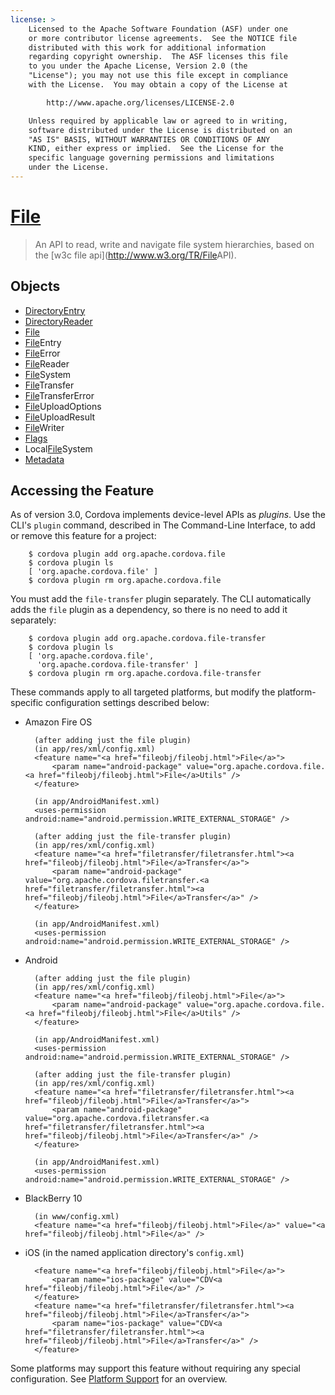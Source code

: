 ```yaml
---
license: >
    Licensed to the Apache Software Foundation (ASF) under one
    or more contributor license agreements.  See the NOTICE file
    distributed with this work for additional information
    regarding copyright ownership.  The ASF licenses this file
    to you under the Apache License, Version 2.0 (the
    "License"); you may not use this file except in compliance
    with the License.  You may obtain a copy of the License at

        http://www.apache.org/licenses/LICENSE-2.0

    Unless required by applicable law or agreed to in writing,
    software distributed under the License is distributed on an
    "AS IS" BASIS, WITHOUT WARRANTIES OR CONDITIONS OF ANY
    KIND, either express or implied.  See the License for the
    specific language governing permissions and limitations
    under the License.
---
```


# <a href="fileobj/fileobj.html">File</a>

> An API to read, write and navigate file system hierarchies, based on the [w3c file api](http://www.w3.org/TR/<a href="fileobj/fileobj.html">File</a>API).

## Objects

- <a href="directoryentry/directoryentry.html">DirectoryEntry</a>
- <a href="directoryreader/directoryreader.html">DirectoryReader</a>
- <a href="fileobj/fileobj.html">File</a>
- <a href="fileentry/fileentry.html"><a href="fileobj/fileobj.html">File</a>Entry</a>
- <a href="fileerror/fileerror.html"><a href="fileobj/fileobj.html">File</a>Error</a>
- <a href="filereader/filereader.html"><a href="fileobj/fileobj.html">File</a>Reader</a>
- <a href="filesystem/filesystem.html"><a href="fileobj/fileobj.html">File</a>System</a>
- <a href="filetransfer/filetransfer.html"><a href="fileobj/fileobj.html">File</a>Transfer</a>
- <a href="filetransfererror/filetransfererror.html"><a href="filetransfer/filetransfer.html"><a href="fileobj/fileobj.html">File</a>Transfer</a>Error</a>
- <a href="fileuploadoptions/fileuploadoptions.html"><a href="fileobj/fileobj.html">File</a>UploadOptions</a>
- <a href="fileuploadresult/fileuploadresult.html"><a href="fileobj/fileobj.html">File</a>UploadResult</a>
- <a href="filewriter/filewriter.html"><a href="fileobj/fileobj.html">File</a>Writer</a>
- <a href="flags/flags.html">Flags</a>
- Local<a href="filesystem/filesystem.html"><a href="fileobj/fileobj.html">File</a>System</a>
- <a href="metadata/metadata.html">Metadata</a>

## Accessing the Feature

As of version 3.0, Cordova implements device-level APIs as _plugins_.
Use the CLI's `plugin` command, described in The Command-Line
Interface, to add or remove this feature for a project:

        $ cordova plugin add org.apache.cordova.file
        $ cordova plugin ls
        [ 'org.apache.cordova.file' ]
        $ cordova plugin rm org.apache.cordova.file
        
You must add the `file-transfer` plugin separately. The CLI
automatically adds the `file` plugin as a dependency, so there is no
need to add it separately:

        $ cordova plugin add org.apache.cordova.file-transfer
        $ cordova plugin ls
        [ 'org.apache.cordova.file',
          'org.apache.cordova.file-transfer' ]
        $ cordova plugin rm org.apache.cordova.file-transfer

These commands apply to all targeted platforms, but modify the
platform-specific configuration settings described below:

* Amazon Fire OS

        (after adding just the file plugin)
        (in app/res/xml/config.xml)
        <feature name="<a href="fileobj/fileobj.html">File</a>">
            <param name="android-package" value="org.apache.cordova.file.<a href="fileobj/fileobj.html">File</a>Utils" />
        </feature>

        (in app/AndroidManifest.xml)
        <uses-permission android:name="android.permission.WRITE_EXTERNAL_STORAGE" />

        (after adding just the file-transfer plugin)
        (in app/res/xml/config.xml)
        <feature name="<a href="filetransfer/filetransfer.html"><a href="fileobj/fileobj.html">File</a>Transfer</a>">
            <param name="android-package" value="org.apache.cordova.filetransfer.<a href="filetransfer/filetransfer.html"><a href="fileobj/fileobj.html">File</a>Transfer</a>" />
        </feature>

        (in app/AndroidManifest.xml)
        <uses-permission android:name="android.permission.WRITE_EXTERNAL_STORAGE" />

* Android

        (after adding just the file plugin)
        (in app/res/xml/config.xml)
        <feature name="<a href="fileobj/fileobj.html">File</a>">
            <param name="android-package" value="org.apache.cordova.file.<a href="fileobj/fileobj.html">File</a>Utils" />
        </feature>

        (in app/AndroidManifest.xml)
        <uses-permission android:name="android.permission.WRITE_EXTERNAL_STORAGE" />

        (after adding just the file-transfer plugin)
        (in app/res/xml/config.xml)
        <feature name="<a href="filetransfer/filetransfer.html"><a href="fileobj/fileobj.html">File</a>Transfer</a>">
            <param name="android-package" value="org.apache.cordova.filetransfer.<a href="filetransfer/filetransfer.html"><a href="fileobj/fileobj.html">File</a>Transfer</a>" />
        </feature>

        (in app/AndroidManifest.xml)
        <uses-permission android:name="android.permission.WRITE_EXTERNAL_STORAGE" />

* BlackBerry 10

        (in www/config.xml)
        <feature name="<a href="fileobj/fileobj.html">File</a>" value="<a href="fileobj/fileobj.html">File</a>" />

* iOS (in the named application directory's `config.xml`)

        <feature name="<a href="fileobj/fileobj.html">File</a>">
            <param name="ios-package" value="CDV<a href="fileobj/fileobj.html">File</a>" />
        </feature>
        <feature name="<a href="filetransfer/filetransfer.html"><a href="fileobj/fileobj.html">File</a>Transfer</a>">
            <param name="ios-package" value="CDV<a href="filetransfer/filetransfer.html"><a href="fileobj/fileobj.html">File</a>Transfer</a>" />
        </feature>

Some platforms may support this feature without requiring any special
configuration.  See <a href="../../guide/support/index.html">Platform Support</a> for an overview.
